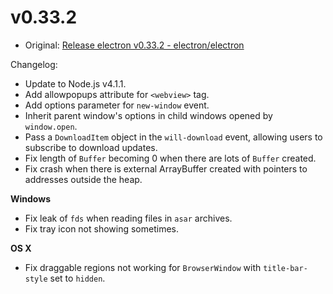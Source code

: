 # v0.33.2

* Original: [Release electron v0.33.2 - electron/electron](https://github.com/electron/electron/releases/tag/v0.33.2)

Changelog:

* Update to Node.js v4.1.1.
* Add allowpopups attribute for `<webview>` tag.
* Add options parameter for `new-window` event.
* Inherit parent window's options in child windows opened by `window.open`.
* Pass a `DownloadItem` object in the `will-download` event, allowing users to subscribe to download updates.
* Fix length of `Buffer` becoming 0 when there are lots of `Buffer` created.
* Fix crash when there is external ArrayBuffer created with pointers to addresses outside the heap.

**Windows**

* Fix leak of `fds` when reading files in `asar` archives.
* Fix tray icon not showing sometimes.

**OS X**

* Fix draggable regions not working for `BrowserWindow` with `title-bar-style` set to `hidden`.
